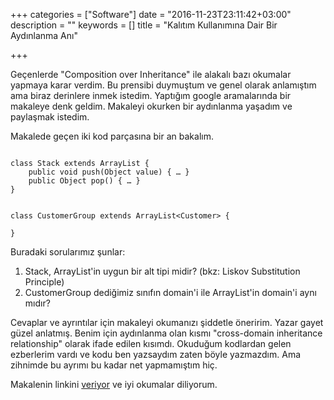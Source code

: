 +++
categories = ["Software"]
date = "2016-11-23T23:11:42+03:00"
description = ""
keywords = []
title = "Kalıtım Kullanımına Dair Bir Aydınlanma Anı"

+++

Geçenlerde "Composition over Inheritance" ile alakalı bazı okumalar yapmaya karar verdim. Bu prensibi duymuştum ve genel olarak anlamıştım ama biraz derinlere inmek istedim. Yaptığım google aramalarında bir makaleye denk geldim. Makaleyi okurken bir aydınlanma yaşadım ve paylaşmak istedim.

<!--more-->

Makalede geçen iki kod parçasına bir an bakalım. 

<pre><code>
class Stack extends ArrayList {
    public void push(Object value) { … }
    public Object pop() { … }
}
</code></pre>


<pre><code>
class CustomerGroup extends ArrayList&lt;Customer&gt; {

}
</code></pre>

Buradaki sorularımız şunlar:

1. Stack, ArrayList'in uygun bir alt tipi midir? (bkz: Liskov Substitution Principle)
2. CustomerGroup dediğimiz sınıfın domain'i ile ArrayList'in domain'i aynı mıdır? 

Cevaplar ve ayrıntılar için makaleyi okumanızı şiddetle öneririm. Yazar gayet güzel anlatmış. Benim için aydınlanma olan kısmı "cross-domain inheritance relationship" olarak ifade edilen kısımdı. Okuduğum kodlardan gelen ezberlerim vardı ve kodu ben yazsaydım zaten böyle yazmazdım. Ama zihnimde bu ayrımı bu kadar net yapmamıştım hiç.

Makalenin linkini <a href="https://www.thoughtworks.com/insights/blog/composition-vs-inheritance-how-choose">veriyor</a>  ve iyi okumalar diliyorum.